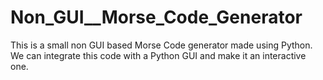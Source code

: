 # Non_GUI__Morse_Code_Generator
This is a small non GUI based Morse Code generator made using Python. We can integrate this code with a Python GUI and make it an interactive one. 
